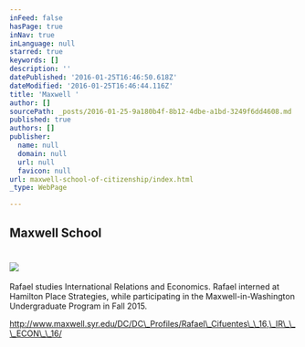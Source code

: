 ```yaml
---
inFeed: false
hasPage: true
inNav: true
inLanguage: null
starred: true
keywords: []
description: ''
datePublished: '2016-01-25T16:46:50.618Z'
dateModified: '2016-01-25T16:46:44.116Z'
title: 'Maxwell '
author: []
sourcePath: _posts/2016-01-25-9a180b4f-8b12-4dbe-a1bd-3249f6dd4608.md
published: true
authors: []
publisher:
  name: null
  domain: null
  url: null
  favicon: null
url: maxwell-school-of-citizenship/index.html
_type: WebPage

---
```

## Maxwell School

# ![](https://the-grid-user-content.s3-us-west-2.amazonaws.com/ec806ed0-8fff-428f-a18b-4015a1f70403.jpg)

Rafael studies International Relations and Economics. Rafael interned at Hamilton Place Strategies, while participating in the Maxwell-in-Washington Undergraduate Program in Fall 2015\.

http://www.maxwell.syr.edu/DC/DC\_Profiles/Rafael\_Cifuentes\_\_16,\_IR\_\_\_ECON\_\_16/